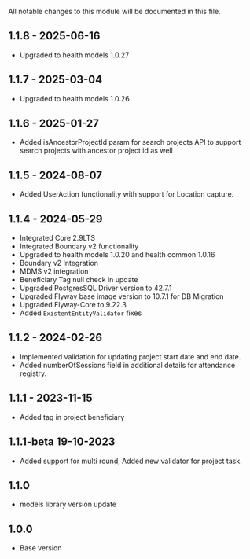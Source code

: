 All notable changes to this module will be documented in this file.

## 1.1.8 - 2025-06-16
- Upgraded to health models 1.0.27

## 1.1.7 - 2025-03-04
- Upgraded to health models 1.0.26

## 1.1.6 - 2025-01-27
- Added isAncestorProjectId param for search projects API to support search projects with ancestor project id as well

## 1.1.5 - 2024-08-07
- Added UserAction functionality with support for Location capture.

## 1.1.4 - 2024-05-29
- Integrated Core 2.9LTS
- Integrated Boundary v2 functionality
- Upgraded to health models 1.0.20 and health common 1.0.16
- Boundary v2 Integration
- MDMS v2 integration
- Beneficiary Tag null check in update
- Upgraded PostgresSQL Driver version to 42.7.1
- Upgraded Flyway base image version to 10.7.1 for DB Migration
- Upgraded Flyway-Core to 9.22.3
- Added `ExistentEntityValidator` fixes

## 1.1.2 - 2024-02-26
- Implemented validation for updating project start date and end date.
- Added numberOfSessions field in additional details for attendance registry.

## 1.1.1 - 2023-11-15
- Added tag in project beneficiary 

## 1.1.1-beta 19-10-2023
  - Added support for multi round, Added new validator for project task.

## 1.1.0
  - models library version update

## 1.0.0
  - Base version



